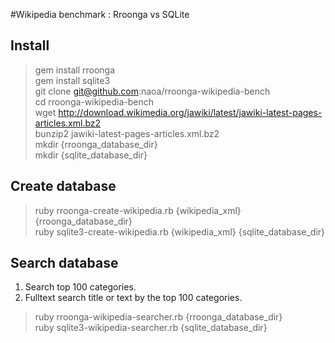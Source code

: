 #Wikipedia benchmark : Rroonga vs SQLite

## Install
  >gem install rroonga  
  >gem install sqlite3  
  >git clone git@github.com:naoa/rroonga-wikipedia-bench  
  >cd rroonga-wikipedia-bench  
  >wget http://download.wikimedia.org/jawiki/latest/jawiki-latest-pages-articles.xml.bz2  
  >bunzip2 jawiki-latest-pages-articles.xml.bz2  
  >mkdir {rroonga_database_dir}  
  >mkdir {sqlite_database_dir}  

## Create database
  >ruby rroonga-create-wikipedia.rb {wikipedia_xml} {rroonga_database_dir}  
  >ruby sqlite3-create-wikipedia.rb {wikipedia_xml} {sqlite_database_dir} 

## Search database
  1. Search top 100 categories.  
  2. Fulltext search title or text by the top 100 categories.  

  >ruby rroonga-wikipedia-searcher.rb {rroonga_database_dir}  
  >ruby sqlite3-wikipedia-searcher.rb {sqlite_database_dir} 

